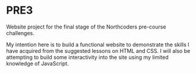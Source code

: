 # PRE3
Website project for the final stage of the Northcoders pre-course challenges.

My intention here is to build a functional website to demonstrate the skills I have acquired from the suggested lessons on HTML and CSS. I will also be attempting to build some interactivity into the site using my limited knowledge of JavaScript.
